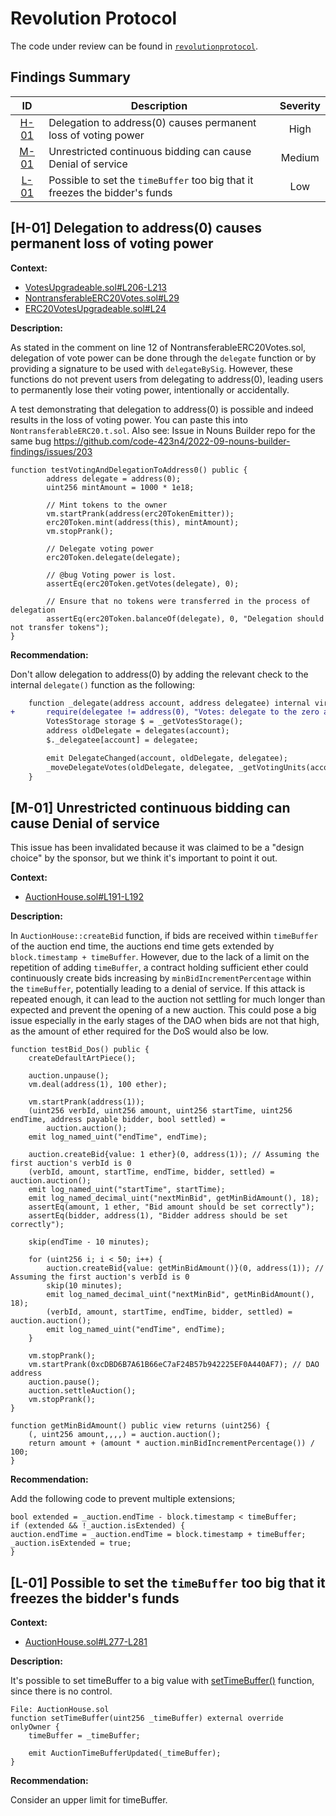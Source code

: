 # Revolution Protocol

The code under review can be found in [`revolutionprotocol`](https://github.com/code-423n4/2023-12-revolutionprotocol).

## Findings Summary

| ID | Description | Severity |
| :-: | - | :-: |
| [H-01](#H-01) | Delegation to address(0) causes permanent loss of voting power | High |
| [M-01](#M-01) | Unrestricted continuous bidding can cause Denial of service | Medium |
| [L-01](#L-01) | Possible to set the `timeBuffer` too big that it freezes the bidder's funds | Low |

## [H-01] Delegation to address(0) causes permanent loss of voting power

**Context:**
- [VotesUpgradeable.sol#L206-L213](https://github.com/code-423n4/2023-12-revolutionprotocol/blob/main/packages/revolution/src/base/VotesUpgradeable.sol#L206-L213)
- [NontransferableERC20Votes.sol#L29](https://github.com/code-423n4/2023-12-revolutionprotocol/blob/main/packages/revolution/src/NontransferableERC20Votes.sol#L29)
- [ERC20VotesUpgradeable.sol#L24](https://github.com/code-423n4/2023-12-revolutionprotocol/blob/main/packages/revolution/src/base/erc20/ERC20VotesUpgradeable.sol#L24)

**Description:** 

As stated in the comment on line 12 of NontransferableERC20Votes.sol, delegation of vote power can be done through the `delegate` function or by providing a signature to be used with `delegateBySig`. However, these functions do not prevent users from delegating to address(0), leading users to permanently lose their voting power, intentionally or accidentally.

A test demonstrating that delegation to address(0) is possible and indeed results in the loss of voting power. You can paste this into `NontransferableERC20.t.sol`. Also see: Issue in Nouns Builder repo for the same bug https://github.com/code-423n4/2022-09-nouns-builder-findings/issues/203

```solidity
function testVotingAndDelegationToAddress0() public {
        address delegate = address(0);
        uint256 mintAmount = 1000 * 1e18;

        // Mint tokens to the owner
        vm.startPrank(address(erc20TokenEmitter));
        erc20Token.mint(address(this), mintAmount);
        vm.stopPrank();

        // Delegate voting power
        erc20Token.delegate(delegate);

        // @bug Voting power is lost.
        assertEq(erc20Token.getVotes(delegate), 0);

        // Ensure that no tokens were transferred in the process of delegation
        assertEq(erc20Token.balanceOf(delegate), 0, "Delegation should not transfer tokens");
}
```

**Recommendation:** 

Don't allow delegation to address(0) by adding the relevant check to the internal `delegate()` function as the following:

```diff
    function _delegate(address account, address delegatee) internal virtual {
+       require(delegatee != address(0), "Votes: delegate to the zero address");
        VotesStorage storage $ = _getVotesStorage();
        address oldDelegate = delegates(account);
        $._delegatee[account] = delegatee;

        emit DelegateChanged(account, oldDelegate, delegatee);
        _moveDelegateVotes(oldDelegate, delegatee, _getVotingUnits(account));
    }
```

## [M-01] Unrestricted continuous bidding can cause Denial of service

This issue has been invalidated because it was claimed to be a "design choice" by the sponsor, but we think it's important to point it out.

**Context:**

- [AuctionHouse.sol#L191-L192](https://github.com/code-423n4/2023-12-revolutionprotocol/blob/d42cc62b873a1b2b44f57310f9d4bbfdd875e8d6/packages/revolution/src/AuctionHouse.sol#L191-L192)

**Description:**

In `AuctionHouse::createBid` function, if bids are received within `timeBuffer` of the auction end time, the auctions end time gets extended by `block.timestamp + timeBuffer`. However, due to the lack of a limit on the repetition of adding `timeBuffer`, a contract holding sufficient ether could continuously create bids increasing by `minBidIncrementPercentage` within the `timeBuffer`, potentially leading to a denial of service. If this attack is repeated enough, it can lead to the auction not settling for much longer than expected and prevent the opening of a new auction. This could pose a big issue especially in the early stages of the DAO when bids are not that high, as the amount of ether required for the DoS would also be low.

```solidity
function testBid_Dos() public {
    createDefaultArtPiece();

    auction.unpause();
    vm.deal(address(1), 100 ether);

    vm.startPrank(address(1));
    (uint256 verbId, uint256 amount, uint256 startTime, uint256 endTime, address payable bidder, bool settled) =
        auction.auction();
    emit log_named_uint("endTime", endTime);

    auction.createBid{value: 1 ether}(0, address(1)); // Assuming the first auction's verbId is 0
    (verbId, amount, startTime, endTime, bidder, settled) = auction.auction();
    emit log_named_uint("startTime", startTime);
    emit log_named_decimal_uint("nextMinBid", getMinBidAmount(), 18);
    assertEq(amount, 1 ether, "Bid amount should be set correctly");
    assertEq(bidder, address(1), "Bidder address should be set correctly");

    skip(endTime - 10 minutes);

    for (uint256 i; i < 50; i++) {
        auction.createBid{value: getMinBidAmount()}(0, address(1)); // Assuming the first auction's verbId is 0
        skip(10 minutes);
        emit log_named_decimal_uint("nextMinBid", getMinBidAmount(), 18);
        (verbId, amount, startTime, endTime, bidder, settled) = auction.auction();
        emit log_named_uint("endTime", endTime);
    }

    vm.stopPrank();
    vm.startPrank(0xcDBD6B7A61B66eC7aF24B57b942225EF0A440AF7); // DAO address
    auction.pause();
    auction.settleAuction();
    vm.stopPrank();
}

function getMinBidAmount() public view returns (uint256) {
    (, uint256 amount,,,,) = auction.auction();
    return amount + (amount * auction.minBidIncrementPercentage()) / 100;
}
```

**Recommendation:**

Add the following code to prevent multiple extensions;

```solidity
bool extended = _auction.endTime - block.timestamp < timeBuffer;
if (extended && !_auction.isExtended) {
auction.endTime = _auction.endTime = block.timestamp + timeBuffer;
_auction.isExtended = true;
}
```

## [L-01] Possible to set the `timeBuffer` too big that it freezes the bidder's funds

**Context:**

- [AuctionHouse.sol#L277-L281](https://github.com/code-423n4/2023-12-revolutionprotocol/blob/main/packages/revolution/src/AuctionHouse.sol#L277-L281)

**Description:**

It's possible to set timeBuffer to a big value with [setTimeBuffer()](https://github.com/code-423n4/2023-12-revolutionprotocol/blob/main/packages/revolution/src/AuctionHouse.sol#L277-L281) function, since there is no control.

```solidity
File: AuctionHouse.sol
function setTimeBuffer(uint256 _timeBuffer) external override onlyOwner {
    timeBuffer = _timeBuffer;

    emit AuctionTimeBufferUpdated(_timeBuffer);
}
```

**Recommendation:**

Consider an upper limit for timeBuffer.
